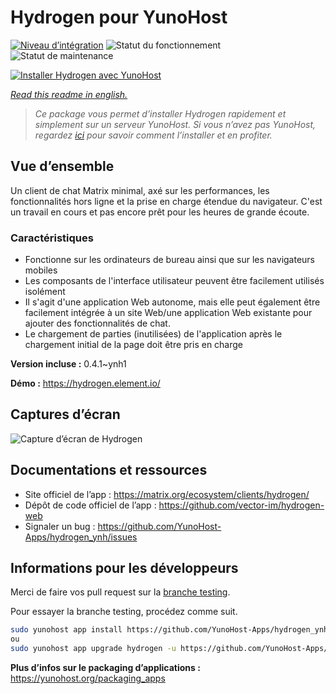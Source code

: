 <!--
N.B.: This README was automatically generated by https://github.com/YunoHost/apps/tree/master/tools/README-generator
It shall NOT be edited by hand.
-->

# Hydrogen pour YunoHost

[![Niveau d’intégration](https://dash.yunohost.org/integration/hydrogen.svg)](https://dash.yunohost.org/appci/app/hydrogen) ![Statut du fonctionnement](https://ci-apps.yunohost.org/ci/badges/hydrogen.status.svg) ![Statut de maintenance](https://ci-apps.yunohost.org/ci/badges/hydrogen.maintain.svg)

[![Installer Hydrogen avec YunoHost](https://install-app.yunohost.org/install-with-yunohost.svg)](https://install-app.yunohost.org/?app=hydrogen)

*[Read this readme in english.](./README.md)*

> *Ce package vous permet d’installer Hydrogen rapidement et simplement sur un serveur YunoHost.
Si vous n’avez pas YunoHost, regardez [ici](https://yunohost.org/#/install) pour savoir comment l’installer et en profiter.*

## Vue d’ensemble

Un client de chat Matrix minimal, axé sur les performances, les fonctionnalités hors ligne et la prise en charge étendue du navigateur. C'est un travail en cours et pas encore prêt pour les heures de grande écoute.

### Caractéristiques

- Fonctionne sur les ordinateurs de bureau ainsi que sur les navigateurs mobiles
- Les composants de l'interface utilisateur peuvent être facilement utilisés isolément
- Il s'agit d'une application Web autonome, mais elle peut également être facilement intégrée à un site Web/une application Web existante pour ajouter des fonctionnalités de chat.
- Le chargement de parties (inutilisées) de l'application après le chargement initial de la page doit être pris en charge

**Version incluse :** 0.4.1~ynh1

**Démo :** https://hydrogen.element.io/

## Captures d’écran

![Capture d’écran de Hydrogen](./doc/screenshots/hydrogen-large.png)

## Documentations et ressources

* Site officiel de l’app : <https://matrix.org/ecosystem/clients/hydrogen/>
* Dépôt de code officiel de l’app : <https://github.com/vector-im/hydrogen-web>
* Signaler un bug : <https://github.com/YunoHost-Apps/hydrogen_ynh/issues>

## Informations pour les développeurs

Merci de faire vos pull request sur la [branche testing](https://github.com/YunoHost-Apps/hydrogen_ynh/tree/testing).

Pour essayer la branche testing, procédez comme suit.

``` bash
sudo yunohost app install https://github.com/YunoHost-Apps/hydrogen_ynh/tree/testing --debug
ou
sudo yunohost app upgrade hydrogen -u https://github.com/YunoHost-Apps/hydrogen_ynh/tree/testing --debug
```

**Plus d’infos sur le packaging d’applications :** <https://yunohost.org/packaging_apps>